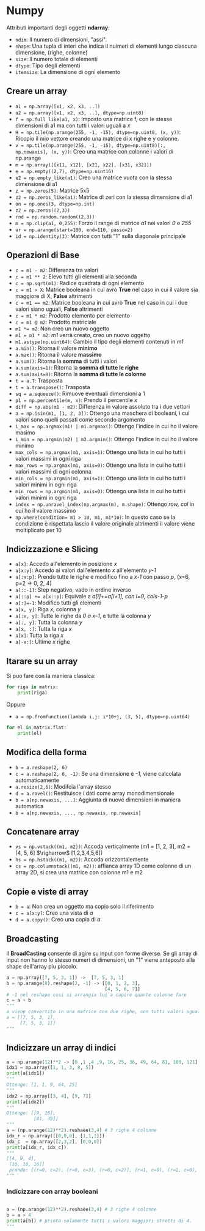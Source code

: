 # Numpy 
Attributi importanti degli oggetti **ndarray**:
* ``ndim``: Il numero di dimensioni, "assi".
* ``shape``: Una tupla di interi che indica il nuimeri di elementi lungo ciascuna dimensione, (righe, colonne)
* ``size``: Il numero totale di elementi
* ``dtype``: Tipo degli elementi
* ``itemsize``: La dimensione di ogni elemento
## Creare un array
* ``a1 = np.array([x1, x2, x3, ..])``
* ``a2 = np.array([x1, x2, x3, ..], dtype=np.uint8)``
* ``f = np.full_like(a1, x)``: Imposto una matrice f, con le stesse dimensioni di a1 ma con tutti i valori uguali a *x*
* ``H = np.tile(np.arange(255, -1, -15), dtype=np.uint8, (x, y))``: Ricopio il mio vettore creando una matrice di x righe e y colonne.
* ``v = np.tile(np.arange(255, -1, -15), dtype=np.uint8)[:, np.newaxis], (x, y))``: Creo una matrice con colonne i valori di np.arange
* ``m = np.array([[x11, x12], [x21, x22], [x31, x32]])``
* ``e = np.empty((2,7), dtype=np.uint16)``
* ``e2 = np.empty_like(a1)``: Creo una matrice vuota con la stessa dimensione di a1
* ``z = np.zeros(5)``: Matrice 5x5
* ``z2 = np.zeros_like(a1)``: Matrice di zeri con la stessa dimensione di a1
* ``on = np.ones(3, dtype=np.int)``
* ``z2 = np.zeros((2,3))``
* ``rnd = np.random.random((2,3))``
* ``m = np.clip(a1, 0,255)``: Forzo il range di matrice *a1* nei valori *0* e *255*
* ``ar = np.arange(start=100, end=110, passo=2)``
* ``id = np.identity(3)``: Matrice con tutti "1" sulla diagonale principale
## Operazioni di Base
* ``c = m1 - m2``: Differenza tra valori
* ``c = m1 ** 2``: Elevo tutti gli elementi alla seconda
* ``c = np.sqrt(m1)``: Radice quadrata di ogni elemento
* ``c = m1 > X``: Matrice booleana in cui avrò **True** nel caso in cui il valore sia maggiore di X, **False** altrimenti
* ``c = m1 == m2``: Matrice booleana in cui avrò **True** nel caso in cui i due valori siano uguali, **False** altrimenti
* ``c = m1 * m2``: Prodotto elemento per elemento
* ``c = m1 @ m2``: Prodotto matriciale
* ``m1 *= m2``: Non creo un nuovo oggetto
* ``m1 = m1 * m2``: *m1* verrà creato, creo un nuovo oggetto
* ``m1.astype(np.uint64)``: Cambio il tipo degli elementi contenuti in *m1*
* ``a.min()``: Ritorna il valore **minimo**
* ``a.max()``: Ritorna il valore **massimo**
* ``a.sum()``: Ritorna la **somma** di tutti i valori
* ``a.sum(axis=1)``: Ritorna la **somma di tutte le righe**
* ``a.sum(axis=0)``: Ritorna la **somma di tutte le colonne**
* ``t = a.T``: Trasposta
* ``t = a.transpose()``: Trasposta
* ``sq = a.squeeze()``: Rimuove eventuali dimensioni a 1
* ``p1 = np.percentile(m, x)``: Prendo il percentile *x*
* ``diff = np.abs(m1 - m2)``: Differenza in valore assoluto tra i due vettori
* ``a = np.isin(m1, [1, 2, 3])``: Ottengo una maschera di booleani, i cui valori sono quelli passati come secondo argomento
* ``i_max = np.argmax(m1) | m1.argmax()``: Ottengo l'indice in cui ho il valore masimo
* ``i_min = np.argmin(m2) | m2.argmin()``: Ottengo l'indice in cui ho il valore minimo
* ``max_cols = np.argmax(m1, axis=1)``: Ottengo una lista in cui ho tutti i valori massimi in ogni riga
* ``max_rows = np.argmax(m1, axis=0)``: Ottengo una lista in cui ho tutti i valori massimi di ogni colonna
* ``min_cols = np.argmin(m1, axis=1)``: Ottengo una lista in cui ho tutti i valori minimi in ogni riga
* ``min_rows = np.argmin(m1, axis=0)``: Ottengo una lista in cui ho tutti i valori minimi in ogni riga
* ``index = np.unravel_index(np.argmax(m), m.shape)``: Ottengo *row, col* in cui ho il valore massimo
* ``np.where(condition= m1 > 10, m1, m1*10)``: In questo caso se la condizione è rispettata lascio il valore originale altrimenti il valore viene moltiplicato per 10
## Indicizzazione e Slicing
* ``a[x]``: Accedo all'elemento in posizione *x*
* ``a[x:y]``: Accedo ai valori dall'elemento *x* all'elemento *y-1*
* ``a[:x:p]``: Prendo tutte le righe e modifico fino a *x-1* con passo *p*, (x=6, p=2 $\rightarrow$ 0, 2, 4)
* ``a[::-1]``: Step negativo, vado in ordine inverso
* ``a[::p] += a[x::p]``: Equivale a *a[i]+=a[i+1], con i=0, cols-1-p*
* ``a[:]=-1``: Modifico tutti gli elementi
* ``a[x, y]``: Riga *x*, colonna *y*
* ``a[:x, y]``: Tutte le righe da *0 a x-1*, e tutte la colonna *y*
* ``a[:, y]``: Tutta la colonna *y*
* ``a[x, :]``: Tutta la riga *x*
* ``a[x]``: Tutta la riga *x*
* ``a[-x:]``: Ultime *x* righe
## Itarare su un array
Si puo fare con la maniera classica:
```python
for riga in matrix:
    print(riga)
```
Oppure
* ``a = np.fromfunction(lambda i,j: i*10+j, (3, 5), dtype=np.uint64)``
```python
for el in matrix.flat:
    print(el)
```
## Modifica della forma
* ``b = a.reshape(2, 6)``
* ``c = a.reshape(2, 6, -1)``: Se una dimensione è *-1*, viene calcolata automaticamente
* ``a.resize(2,6)``: Modifcia l'array stesso
* ``d = a.ravel()``: Restituisce i dati come array monodimensionale
* ``b = a[np.newaxis, ...]``: Aggiunta di nuove dimensioni in maniera automatica
* ``b = a[np.newaxis, ..., np.newaxis, np.newaxis]``
## Concatenare array
* ``vs = np.vstack((m1, m2))``: Accoda verticalmente (m1 = [1, 2, 3], m2 = [4, 5, 6] $\righarrow$ [1,2,3,4,5,6])
* ``hs = np.hstack((m1, m2))``: Accoda orizzontalemente
* ``cs = np.columnstack((m1, m2))``: affianca array 1D come colonne di un array 2D, si crea una matrice con colonne m1 e m2
## Copie e viste di array
* ``b = a``: Non crea un oggetto ma copio solo il riferimento
* ``c = a[x:y]``: Creo una vista di *a*
* ``d = a.copy()``: Creo una copia di *a*
## Broadcasting
Il **BroadCasting** consente di agire su input con forme diverse. Se gli array di input non hanno lo stesso numeri di dimensioni, un "1" viene anteposto alla shape dell'array piu piccolo. 
```python
a = np.array([7, 5, 3, 1]) ->  [7, 5, 3, 1]
b = np.arange(8).reshape(2, -1) -> [[0, 1, 2, 3],
                                    [4, 5, 6, 7]]
# -1 nel reshape cosi si arrangia lui a capire quante colonne fare
c = a + b 
"""
a viene convertito in una matrice con due righe, con tutti valori uguali. La prima riga verrà ricopiata nella nuova seconda riga avendo:
a = [[7, 5, 3, 1],
     [7, 5, 3, 1]]
"""
```
## Indicizzare un array di indici
```python
a = np.arange(12)**2 -> [0 ,1 ,4 ,9, 16, 25, 36, 49, 64, 81, 100, 121]
idx1 = np.array([1, 1, 3, 8, 5])
print(a[idx1])
"""
Ottengo: [1, 1, 9, 64, 25]
"""
idx2 = np.array[[3, 4], [9, 7]]
print(a[idx2])
"""
Ottengo: [[9, 16],
          [81, 39]]
"""
a = (np.arange(12)**2).reshaèe(3,4) # 3 righe 4 colonne
idx_r = np.array([[0,0,0], [1,1,1]])
idx_c  = np.array([2,3,2], [0,0,0])
print(a[idx_r, idx_c]) 
"""
[[4, 9, 4], 
 [16, 16, 16]]
 prendo: [(r=0, c=2), (r=0, c=3), (r=0, c=2)], (r=1, c=0), (r=1, c=0), (r=1, c=0)]
"""
```
### Indicizzare con array booleani
```python

a = (np.arange(12)**2).reshaèe(3,4) # 3 righe 4 colonne
b = a > 4
print(a[b]) # printo solamente tutti i valori maggiori stretti di 4.
"""
```

